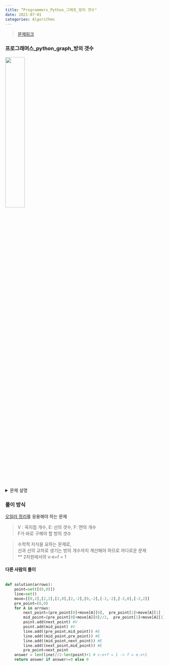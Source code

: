```yaml
---
title: “Programmers_Python_그래프_방의 갯수"
date: 2021-07-01
categories: Algorithms
---
```



> [문제링크](https://programmers.co.kr/learn/courses/30/lessons/49190)


### 프로그래머스_python_graph_방의 갯수

<img src="https://grepp-programmers.s3.amazonaws.com/files/ybm/ec8f232bf0/a47a6c2e-ec84-4bfb-9d4b-ff3ba589b42a.png" width="35%" height="35%">

<details>
    <summary>문제 설명</summary>
    
ex) 1일때는 오른쪽 위로 이동
그림을 그릴 때, 사방이 막히면 방하나로 샙니다. <br>
이동하는 방향이 담긴 배열 arrows가 매개변수로 주어질 때, 방의 갯수를 return <br>
- 제한사항
    
>배열 arrows의 크기는 1 이상 100,000 이하 입니다.<br>
>arrows의 원소는 0 이상 7 이하 입니다.<br>
>방은 다른 방으로 둘러 싸여질 수 있습니다.<br>
    
- 예시
<br>
<img src="https://grepp-programmers.s3.amazonaws.com/files/ybm/74fd8df438/22a1ee81-75a6-4220-bd15-6230e35e2931.png" width="35%" height="35%">
<br>   
    
- (0,0) 부터 시작해서 6(왼쪽) 으로 3번 이동합니다. 
- 그 이후 주어진 arrows 를 따라 그립니다.
- 삼각형 (1), 큰 사각형(1), 평행사변형(1) = 3

    
</details>


### 풀이 방식
[오일러 정리](https://ko.wikipedia.org/wiki/오일러_다면체_정리)를 응용해야 하는 문제
>   V : 꼭지점 개수, E: 선의 갯수, F: 면의 개수<br>
>   F가 바로 구해야 할 방의 갯수<br>

>   수학적 지식을 요하는 문제로,<br>
>   선과 선의 교차로 생기는 방의 개수까지 계산해야 하므로 까다로운 문제<br>
>   ** 2차원에서의 v-e+f = 1

#### 다른 사람의 풀이

```python

def solution(arrows):
    point=set([(0,0)])
    line=set()
    move=[[0,2],[2,2],[2,0],[2,-2],[0,-2],[-2,-2],[-2,0],[-2,2]] 
    pre_point=(0,0)
    for A in arrows:
        next_point=(pre_point[0]+move[A][0],  pre_point[1]+move[A][1] )
        mid_point=(pre_point[0]+move[A][0]//2,  pre_point[1]+move[A][1]//2 ) # 교차 지점을 위해
        point.add(next_point) #V
        point.add(mid_point) #V
        line.add((pre_point,mid_point)) #E
        line.add((mid_point,pre_point)) #E
        line.add((mid_point,next_point)) #E
        line.add((next_point,mid_point)) #E
        pre_point=next_point
    answer = len(line)//2-len(point)+1 # v-e+f = 1 -> f = e-v+1
    return answer if answer>=0 else 0
```


